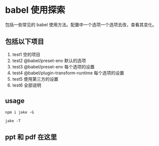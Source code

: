 # babel 使用探索

包括一些常见的 babel 使用方法。配置中一个选项一个选项去改，查看其变化。

## 包括以下项目

1. test1 空的项目
2. test2 @babel/preset-env 默认的选项
3. test3 @babel/preset-env 每个选项的设置
4. test4 @babel/plugin-transform-runtime 每个选项的设置
5. test5 使用第三方的设置
6. test6 全部说明

## usage

`npm i jake -G`

`jake -T`

## ppt 和 pdf 在这里

